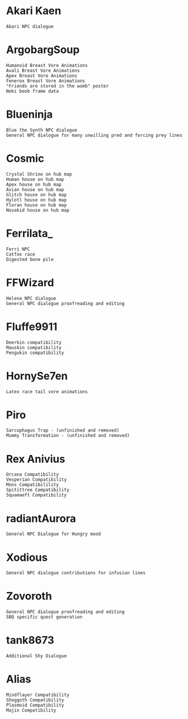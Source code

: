 # Akari Kaen
	Akari NPC dialogue

# ArgobargSoup
	Humanoid Breast Vore Animations
	Avali Breast Vore Animations
	Apex Breast Vore Animations
	Fenerox Breast Vore Animations
	"Friends are stored in the womb" poster
	Neki boob frame data

# Blueninja
	Blue the Synth NPC dialogue
	General NPC dialogue for many unwilling pred and forcing prey lines

# Cosmic
	Crystal Shrine on hub map
	Human house on hub map
	Apex house on hub map
	Avian house on hub map
	Glitch house on hub map
	Hylotl house on hub map
	Floran house on hub map
	Novakid house on hub map

# Ferrilata_
	Ferri NPC
	Catfox race
	Digested bone pile

# FFWizard
	Helena NPC dialogue
	General NPC dialogue proofreading and editing

# Fluffe9911
	Deerkin compatibility
	Mauskin compatibility
	Pengukin compatibility

# HornySe7en
	Latex race tail vore animations

# Piro
	Sarcophagus Trap - (unfinished and removed)
	Mummy Transformation - (unfinished and removed)

# Rex Anivius
	Orcana Compatibility
	Vesperian Compatibility
	Mons Compatibilility
	Spitittree Compatibility
	Squamaeft Compatibility

# radiantAurora
	General NPC Dialogue for Hungry mood

# Xodious
	General NPC dialogue contributions for infusion lines

# Zovoroth
	General NPC dialogue proofreading and editing
	SBQ specific quest generation

# tank8673
	Additional Shy Dialogue

# Alias
	Mindflayer Compatibility
	Shoggoth Compatibility
	Plasmoid Compatibility
	Majin Compatibility
